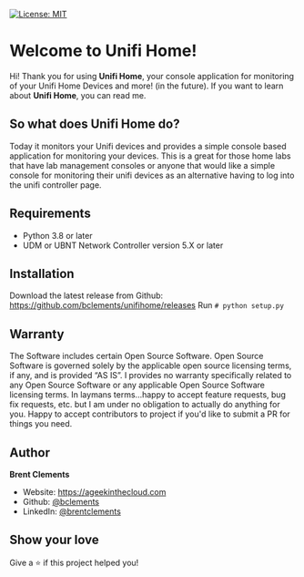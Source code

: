 <p>
  <a href="#" target="_blank">
    <img alt="License: MIT" src="https://img.shields.io/badge/License-MIT-yellow.svg" />
  </a>
</p>

# Welcome to Unifi Home!

Hi! Thank you for using **Unifi Home**, your console application for monitoring of your Unifi Home Devices and more! (in the future).  If you want to learn about **Unifi Home**, you can read me. 

## So what does Unifi Home do?
Today it monitors your Unifi devices and provides a simple console based application for monitoring your devices. This is a great for those home labs that have lab management consoles or anyone that would like a simple console for monitoring their unifi devices as an alternative having to log into the unifi controller page.

## Requirements
 - Python 3.8 or later
 - UDM or UBNT Network Controller version 5.X or later

## Installation
Download the latest release from Github: 
https://github.com/bclements/unifihome/releases
Run `# python setup.py`

## Warranty
The Software includes certain Open Source Software. Open Source Software is governed solely by the applicable open source licensing terms, if any, and is provided “AS IS”. I provides no warranty specifically related to any Open Source Software or any applicable Open Source Software licensing terms. In laymans terms...happy to accept feature requests, bug fix requests, etc. but I am under no obligation to actually do anything for you. Happy to accept contributors to project if you'd like to submit a PR for things you need. 

## Author

**Brent Clements**

* Website: https://ageekinthecloud.com
* Github: [@bclements](https://github.com/bclements)
* LinkedIn: [@brentclements](https://linkedin.com/in/brentclements)

## Show your love

Give a ⭐️ if this project helped you!

